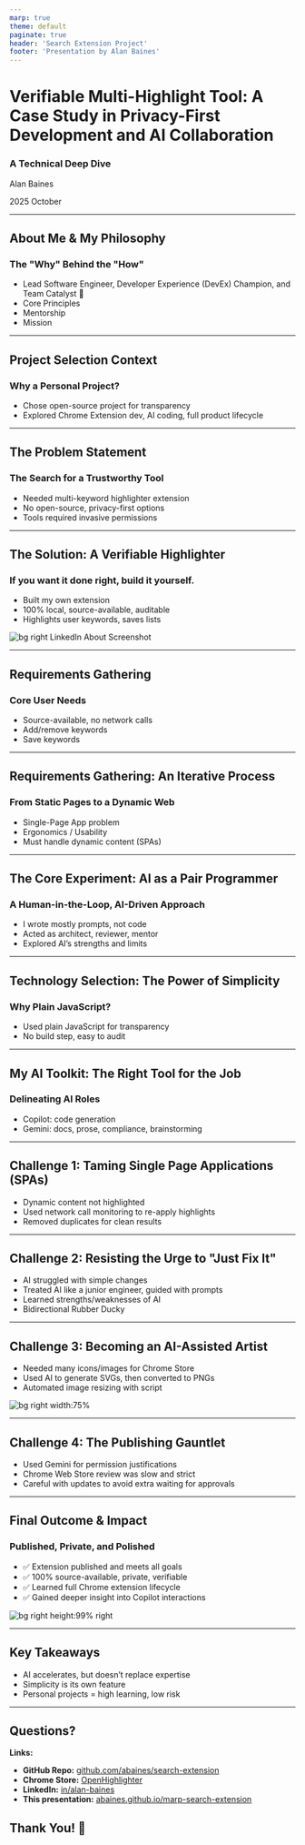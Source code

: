```yaml
---
marp: true
theme: default
paginate: true
header: 'Search Extension Project'
footer: 'Presentation by Alan Baines'
---
```


<style>
.container{
    display: flex;
}
.col{
    flex: 1;
}
</style>

# Verifiable Multi-Highlight Tool: A Case Study in Privacy-First Development and AI Collaboration

### A Technical Deep Dive

Alan Baines

2025 October

<!--
🎈 speaker notes show up like this! 👋
-->

---

## About Me & My Philosophy

### The "Why" Behind the "How"

- Lead Software Engineer, Developer Experience (DevEx) Champion, and Team Catalyst 🧡
- Core Principles
- Mentorship
- Mission

<!-- 
Core Principles: Technology choices should prioritize long-term sustainability, transparency, and maintainability.

Mentorship: Empowering colleagues, pair programming, and growth-focused code reviews.

Mission: To create tools and processes that help teams do their best work. Force Multiplier.
 -->

---

## Project Selection Context

### Why a Personal Project?

- Chose open-source project for transparency
- Explored Chrome Extension dev, AI coding, full product lifecycle

<!--
Much of my professional work is proprietary and covered by NDAs.

This project was a personal exploration into:

- Modern Chrome Extension development

- The practical boundaries of AI-assisted coding

- The full product lifecycle: from idea to the official Chrome Web Store
-->

---

## The Problem Statement

### The Search for a Trustworthy Tool

- Needed multi-keyword highlighter extension
- No open-source, privacy-first options
- Tools required invasive permissions

<!--
Goal: Find a browser extension to highlight multiple keywords on a page.
🟠 Reduce cognitive load; Universal design

Problem: Existing solutions lacked a critical feature: Trust.

Extensions with this functionality require invasive permissions ("read all your data on all websites").

No available options were open-source, making it impossible to verify that user data wasn't being tracked or sent to a third party.

This presented an unacceptable privacy and security risk.
-->

---

## The Solution: A Verifiable Highlighter

### If you want it done right, build it yourself.

- Built my own extension
- 100% local, source-available, auditable
- Highlights user keywords, saves lists

![bg right LinkedIn About Screenshot](images/linkedin-about.png)

<!--
A Chrome extension to find and highlight multiple keywords.

Core Mandate #1: Privacy First. All operations are 100% local to the browser. No network calls, no data exfiltration.

Core Mandate #2: Verifiable. Fully source-available so anyone can audit the code and confirm the privacy claims.

Functionality:

- Accepts a list of words

- Highlights all occurrences on a page

- Persists word lists using local storage
-->

---

## Requirements Gathering

### Core User Needs

- Source-available, no network calls
- Add/remove keywords
- Save keywords

<!--
Initial Requirements:

- Must be open-source and make no network calls

- Users can add/remove multiple keywords

- Keywords are saved between sessions

-->

---

## Requirements Gathering: An Iterative Process

### From Static Pages to a Dynamic Web

- Single-Page App problem
- Ergonomics / Usability
- Must handle dynamic content (SPAs)

<!--
Evolved Requirement (Discovered during use):

- The SPA Problem: On sites like LinkedIn, content loads dynamically without a full page refresh. 
The initial highlighting logic would miss this new content.

- New Requirement: The extension must detect page content changes and re-apply highlighting automatically.
-->

---

## The Core Experiment: AI as a Pair Programmer

### A Human-in-the-Loop, AI-Driven Approach

- I wrote mostly prompts, not code
- Acted as architect, reviewer, mentor
- Explored AI’s strengths and limits

<!--
The "Pseudo-Requirement": I would not write any of the functional code myself.

My Role: Acted as the senior engineer/architect.

- Provided clear, technical prompts to the AI (GitHub Copilot)

- Performed rigorous code reviews on every line of generated code

- Asked the AI to explain complex or unfamiliar concepts

The Goal: To explore the capabilities and limitations of AI as a development partner and learn how to leverage it effectively.
-->

---

## Technology Selection: The Power of Simplicity

### Why Plain JavaScript?

- Used plain JavaScript for transparency
- No build step, easy to audit

<!--
Primary Goal: Verifiability and Transparency.

While tools like TypeScript or Rust/WASM are powerful, they add a compilation/transpilation step.

This obfuscates the final code, making it harder for a non-expert to audit and trust.

Plain JavaScript ensures that "what you see is what you get." The code in the repository is the code that runs in the browser.

This decision directly supports the core mission of creating a provably private tool.
-->

---

## My AI Toolkit: The Right Tool for the Job

### Delineating AI Roles

- Copilot: code generation
- Gemini: docs, prose, compliance, brainstorming

<!--
Two primary AI partners were used for distinct tasks:

GitHub Copilot:
- Role: The Code Generator
- Tasks: Writing functions, implementing logic, modifying the manifest file, navigating the Chrome extension APIs

Gemini:
- Role: The Prose & Documentation Generator
- Tasks: Authoring the justifications for store permissions, writing the "About" page, answering the Chrome Store's compliance questionnaire
-->

---

## Challenge 1: Taming Single Page Applications (SPAs)

- Dynamic content not highlighted
- Used network call monitoring to re-apply highlights
- Removed duplicates for clean results

<!--
1. Trigger: Monkey patch network calls, a reliable heuristic for when new content might have appeared.
🟠 Avoid cyclic refreshes because I was also changing the DOM

2. Logic: When a network call completes, trigger the highlighting function.

3. Refinement: Re-running the highlighter created duplicate highlights. The process was updated to be a two-step sequence:
    - First, find and remove all existing highlight tags.
    - Then, perform a fresh highlighting pass on the entire document.

Outcome: A robust solution that works seamlessly on modern, dynamic websites.
-->

---

## Challenge 2: Resisting the Urge to "Just Fix It"

- AI struggled with simple changes
- Treated AI like a junior engineer, guided with prompts
- Learned strengths/weaknesses of AI
- Bidirectional Rubber Ducky

<!--
The Problem: The AI often struggled with simple tasks (e.g., changing a width from 50px to 100px), proposing overly complex solutions. The temptation to manually intervene was immense.

The Approach:

- I treated the AI like a junior I was pair programming with.

- Instead of taking over, I refined my prompts, corrected its course, and guided it to the simple, correct solution.

Why? This adhered to the project's experimental goal and provided deep insight into the AI's strengths (boilerplate, discovery) and weaknesses (context, simple edits). This was an exercise in patience and mentorship.
-->

---

## Challenge 3: Becoming an AI-Assisted Artist

- Needed many icons/images for Chrome Store
- Used AI to generate SVGs, then converted to PNGs
- Automated image resizing with script

![bg right width:75%](images/icon-128-padding.png)

<!--
The Problem: The Chrome Store requires numerous icons and promotional images, but I'm not an artist.
The Process:

1. Experiment: Used an AI to create icon concepts as SVGs, iteratively refining them with prompts ("make the handle longer").

2. Roadblock: Discovered the Chrome Store does not accept SVG files.

3. Pivot: I had a perfect vector source but needed dozens of specific PNG sizes.

4. Automation: Prompted the AI to write a command-line script to take the master SVG and automatically convert it into all required PNG dimensions.
-->

---

## Challenge 4: The Publishing Gauntlet

- Used Gemini for permission justifications
- Chrome Web Store review was slow and strict
- Careful with updates to avoid extra waiting for approvals

<!--
The Problem: The Google Chrome Web Store review process.

Key Hurdles:
- Manual Review: Due to the powerful permissions required, the extension was flagged for a mandatory human review.
- Slow Iteration Cycle: Each submission, even for a minor text change on the store page, took up to half a week for approval.
- Thorough Justification: Required detailed explanations for why each permission was necessary.

How I Overcame It:
- Used Gemini to help draft clear, concise justifications for the reviewers.
- Learned to plan submissions to minimize delays.
-->

---

## Final Outcome & Impact

### Published, Private, and Polished

- ✅ Extension published and meets all goals
- ✅ 100% source-available, private, verifiable
- ✅ Learned full Chrome extension lifecycle
- ✅ Gained deeper insight into Copilot interactions

![bg right height:99% right](images/marp-github-chrome-webstore-slide-v3-vertical.png)


<!--
Project Goals Achieved:

- Fully functional extension that meets all core and evolved requirements
- Published and available on the official Google Chrome Web Store
- 100% source-available, private, and verifiable, with clean, auditable code
- Professional-looking assets and a complete store listing

Personal Impact:

- Gained a deep, practical understanding of AI-assisted development workflows
- Learned the entire modern Chrome extension development and publishing lifecycle
-->

---

## Key Takeaways

- AI accelerates, but doesn’t replace expertise
- Simplicity is its own feature
- Personal projects = high learning, low risk

<!--
On AI Development: AI is a powerful accelerator, not a replacement for engineering expertise. The senior developer's role shifts towards architecture, review, and precise prompt engineering.

On Privacy: Building trustworthy software requires deliberate choices. Simplicity and transparency (like using plain JS) are features in themselves.

On Personal Projects: They are invaluable for exploring new technologies and processes in a low-risk, high-learning environment.
-->

---

## Questions?

**Links:**
- **GitHub Repo:** [github.com/abaines/search-extension](https://github.com/abaines/search-extension)
- **Chrome Store:** [OpenHighlighter](https://chromewebstore.google.com/detail/openhighlighter/keflkfcjfkljbafefaemchogmlnanjgi)
- **LinkedIn:** [in/alan-baines](https://www.linkedin.com/in/alan-baines)
- **This presentation:** [abaines.github.io/marp-search-extension](https://abaines.github.io/marp-search-extension)

## Thank You! 🍰

<!--
Credits:
Marp-team for Marp, which has been awesome!
GitHub Copilot
Gemini
-->

